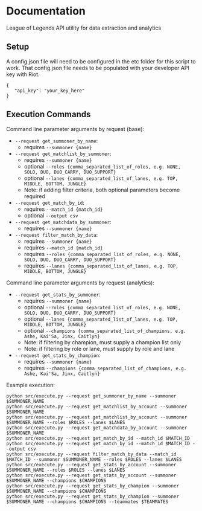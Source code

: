 # Documentation
League of Legends API utility for data extraction and analytics

## Setup
A config.json file will need to be configured in the etc folder for this script to work. That config.json file needs
to be populated with your developer API key with Riot.

```
{
   "api_key": "your_key_here"
}
```

## Execution Commands
Command line parameter arguments by request (base):
* `--request get_summoner_by_name`:
    * requires `--summoner {name}`
* `--request get_matchlist_by_summoner`:
    * requires `--summoner {name}`
    * optional `--roles {comma_separated_list_of_roles, e.g. NONE, SOLO, DUO, DUO_CARRY, DUO_SUPPORT}`
    * optional `--lanes {comma_separated_list_of_lanes, e.g. TOP, MIDDLE, BOTTOM, JUNGLE}`
    * Note: if adding filter criteria, both optional parameters become required
* `--request get_match_by_id`:
    * requires `--match_id {match_id}`
    * optional `--output csv`
* `--request get_matchdata_by_summoner`:
    * requires `--summoner {name}`
* `--request filter_match_by_data`:
    * requires `--summoner {name}`
    * requires `--match_id {match_id}`
    * requires `--roles {comma_separated_list_of_roles, e.g. NONE, SOLO, DUO, DUO_CARRY, DUO_SUPPORT}`
    * requires `--lanes {comma_separated_list_of_lanes, e.g. TOP, MIDDLE, BOTTOM, JUNGLE}`

Command line parameter arguments by request (analytics):
* `--request get_stats_by_summoner`:
    * requires `--summoner {name}`
    * optional `--roles {comma_separated_list_of_roles, e.g. NONE, SOLO, DUO, DUO_CARRY, DUO_SUPPORT}`
    * optional `--lanes {comma_separated_list_of_lanes, e.g. TOP, MIDDLE, BOTTOM, JUNGLE}`
    * optional `--champions {comma_separated_list_of_champions, e.g. Ashe, Kai'Sa, Jinx, Caitlyn}`
    * Note: if filtering by champion, must supply a champion list only
    * Note: if filtering by role or lane, must supply by role and lane
* `--request get_stats_by_champion`:
    * requires `--summoner {name}`
    * requires `--champions {comma_separated_list_of_champions, e.g. Ashe, Kai'Sa, Jinx, Caitlyn}`

Example execution:
```
python src/execute.py --request get_summoner_by_name --summoner $SUMMONER_NAME
python src/execute.py --request get_matchlist_by_account --summoner $SUMMONER_NAME
python src/execute.py --request get_matchlist_by_account --summoner $SUMMONER_NAME --roles $ROLES --lanes $LANES
python src/execute.py --request get_matchdata_by_account --summoner $SUMMONER_NAME
python src/execute.py --request get_match_by_id --match_id $MATCH_ID
python src/execute.py --request get_match_by_id --match_id $MATCH_ID --output csv
python src/execute.py --request filter_match_by_data --match_id $MATCH_ID --summoner $SUMMONER_NAME --roles $ROLES --lanes $LANES
python src/execute.py --request get_stats_by_account --summoner $SUMMONER_NAME --roles $ROLES --lanes $LANES
python src/execute.py --request get_stats_by_account --summoner $SUMMONER_NAME --champions $CHAMPIONS
python src/execute.py --request get_stats_by_champion --summoner $SUMMONER_NAME --champions $CHAMPIONS
python src/execute.py --request get_stats_by_champion --summoner $SUMMONER_NAME --champions $CHAMPIONS --teammates $TEAMMATES
```
